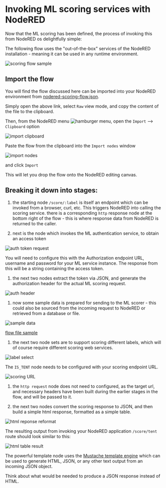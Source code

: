 # Invoking ML scoring services with NodeRED

Now that the ML scoring has been defined, the process of invoking this from NodeRED os delightfully simple:

The following flow uses the "out-of-the-box" services of the NodeRED installation - meaning it can be used in any runtime environment.

![scoring flow sample](img/mg-brs-nodered-ml-score-flow.png)

## Import the flow
You will find the flow discussed here can be imported into your NodeRED environment from [nodered-scoring-flow.json](nodered-scoring-flow.json).

Simply open the above link, select `Raw` view mode, and copy the content of the file to the clipboard.

Then, from the NodeRED menu ![hamburger menu](img/mg-brs-nodered-menu.png), open the `Import` --> `Clipboard` option

![import clipboard](img/mg-brs-nodered-import.png)

Paste the flow from the clipboard into the `Import nodes` window

![import nodes](img/mg-brs-nodered-import-flow.png)

and click `Import`

This will let you drop the flow onto the NodeRED editing canvas.

## Breaking it down into stages:

1. the starting node `/score/:label` is itself an endpoint which can be invoked from a browser, curl, etc. This triggers NodeRED into calling the scoring service.
there is a corresponding `http` response node at the bottom right of the flow - this is where response data from NodeRED is returned to the caller.

1. next is the node which invokes the ML authentication service, to obtain an access token

![auth token request](img/mg-brs-nodered-ml-score-auth.png)

You will need to configure this with the Authorization endpoint URL, username and password for your ML service instance.
The response from this will be a string containing the access token.

1. the next two nodes extract the token via JSON, and generate the authorization header for the actual ML scoring request.

![auth header](img/mg-brs-nodered-ml-score-bearer.png)

1. now some sample data is prepared for sending to the ML scorer - this could also be sourced from the incoming request to NodeRED or retrieved from a database or file.

![sample data](img/mg-brs-nodered-ml-score-data.png)

[flow file sample](nodered-scoring-flow.json)

1. the next two node sets are to support scoring different labels, which will of course require different scoring web services.

![label select](img/mg-brs-nodered-ml-score-label.png)

The `IS_TENT` node needs to be configured with your scoring endpoint URL.

![scoring URL](img/mg-brs-nodered-ml-score-url.png)

1. the `http request` node does not need to configured, as the target url, and necessary headers have been built during the earlier stages in the flow, and will be passed to it.

1. the next two nodes convert the scoring response to JSON, and then build a simple html response, formatted as a simple table.

![html reponse reformat](img/mg-brs-nodered-ml-score-output.png)

The resulting output from invoking your NodeRED application `/score/tent` route should look similar to this:

![html table result](img/mg-brs-nodered-ml-score-result.png)

The powerful template node uses the [Mustache template engine](http://mustache.github.io/mustache.5.html) which can be used to generate HTML, JSON, or any other text output from an incoming JSON object.

Think about what would be needed to produce a JSON response instead of HTML.
